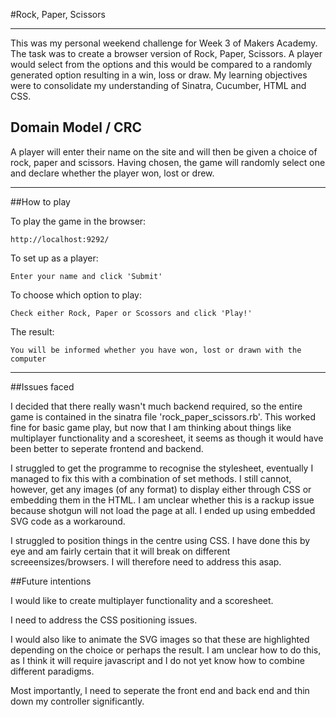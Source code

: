 #Rock, Paper, Scissors
_____________________

This was my personal weekend challenge for Week 3 of Makers Academy. The task was to create a browser version of Rock, Paper, Scissors. A player would select from the options and this would be compared to a randomly generated option resulting in a win, loss or draw. My learning objectives were to consolidate my understanding of Sinatra, Cucumber, HTML and CSS.


## Domain Model / CRC

A player will enter their name on the site and will then be given a choice of rock, paper and scissors. Having chosen, the game will randomly select one and declare whether the player won, lost or drew.

___________________________

##How to play

To play the game in the browser:
```shell
http://localhost:9292/
```
To set up as a player:
```shell
Enter your name and click 'Submit'
```
To choose which option to play:
```shell
Check either Rock, Paper or Scossors and click 'Play!'
```
The result:
```shell
You will be informed whether you have won, lost or drawn with the computer
```

_______________________________

##Issues faced

I decided that there really wasn't much backend required, so the entire game is contained in the sinatra file 'rock_paper_scissors.rb'. This worked fine for basic game play, but now that I am thinking about things like multiplayer functionality and a scoresheet, it seems as though it would have been better to seperate frontend and backend.

I struggled to get the programme to recognise the stylesheet, eventually I managed to fix this with a combination of set methods. I still cannot, however, get any images (of any format) to display either through CSS or embedding them in the HTML. I am unclear whether this is a rackup issue because shotgun will not load the page at all. I ended up using embedded SVG code as a workaround.

I struggled to position things in the centre using CSS. I have done this by eye and am fairly certain that it will break on different screeensizes/browsers. I will therefore need to address this asap.


##Future intentions

I would like to create multiplayer functionality and a scoresheet.

I need to address the CSS positioning issues.

I would also like to animate the SVG images so that these are highlighted depending on the choice or perhaps the result. I am unclear how to do this, as I think it will require javascript and I do not yet know how to combine different paradigms. 

Most importantly, I need to seperate the front end and back end and thin down my controller significantly.


